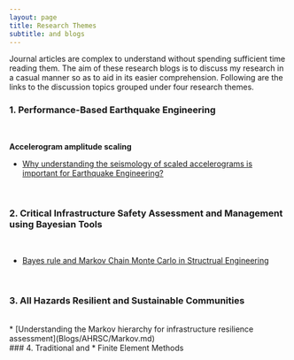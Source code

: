 ```yaml
---
layout: page
title: Research Themes
subtitle: and blogs
---
```


Journal articles are complex to understand without spending sufficient time reading them. The aim of these research blogs is to discuss my research in a casual manner so as to aid in its easier comprehension. Following are the links to the discussion topics grouped under four research themes.
<br/>

### 1. Performance-Based Earthquake Engineering
<br/>

**Accelerogram amplitude scaling**

  * [Why understanding the seismology of scaled accelerograms is important for Earthquake Engineering?](Blogs/PBEE/Acc_Sca_1.md)
<br/>  

### 2. Critical Infrastructure Safety Assessment and Management using Bayesian Tools
<br/>

* [Bayes rule and Markov Chain Monte Carlo in Structrual Engineering](Blogs/BUQ/MCMC.md)
<br/>

### 3. All Hazards Resilient and Sustainable Communities 

<br/>
* [Understanding the Markov hierarchy for infrastructure resilience assessment](Blogs/AHRSC/Markov.md)

<br/>
### 4. Traditional and * Finite Element Methods
